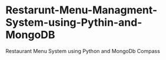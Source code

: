 # Restarunt-Menu-Managment-System-using-Pythin-and-MongoDB
Restaurant Menu System using Python and MongoDb Compass
